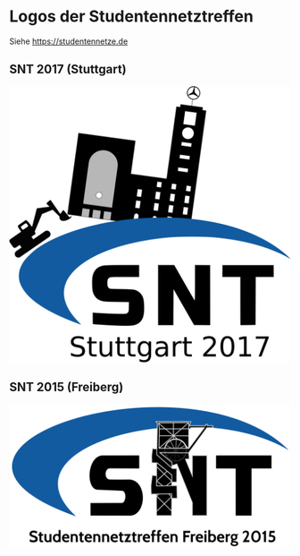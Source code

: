 # Logos der Studentennetztreffen

Siehe https://studentennetze.de

## SNT 2017 (Stuttgart)

![SNT 2017](snt_2017_stuttgart.png)

## SNT 2015 (Freiberg)

![SNT 2015](snt_2015_freiberg.png)
